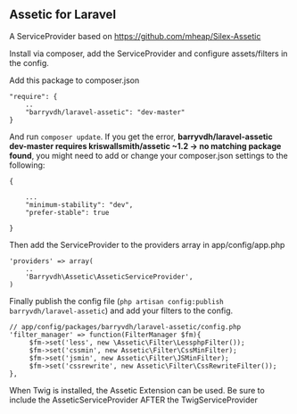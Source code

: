 ## Assetic for Laravel

A ServiceProvider based on https://github.com/mheap/Silex-Assetic

Install via composer, add the ServiceProvider and configure assets/filters in the config.

Add this package to composer.json

    "require": {
        ..
        "barryvdh/laravel-assetic": "dev-master"
    }
    
And run `composer update`. If you get the error, **barryvdh/laravel-assetic dev-master requires kriswallsmith/assetic ~1.2 -> no matching package found**, you might need to add or change your composer.json settings to the following:

    {

        ...
        "minimum-stability": "dev",
        "prefer-stable": true

    }


Then add the ServiceProvider to the providers array in app/config/app.php
    
    'providers' => array(
        ..
        'Barryvdh\Assetic\AsseticServiceProvider',
    )
    
Finally publish the config file (`php artisan config:publish barryvdh/laravel-assetic`) and add your filters to the config.
    
    // app/config/packages/barryvdh/laravel-assetic/config.php
    'filter_manager' => function(FilterManager $fm){
         $fm->set('less', new \Assetic\Filter\LessphpFilter());
         $fm->set('cssmin', new Assetic\Filter\CssMinFilter);
         $fm->set('jsmin', new Assetic\Filter\JSMinFilter);
         $fm->set('cssrewrite', new Assetic\Filter\CssRewriteFilter());
    },
        

When Twig is installed, the Assetic Extension can be used. Be sure to include the AsseticServiceProvider AFTER the TwigServiceProvider
